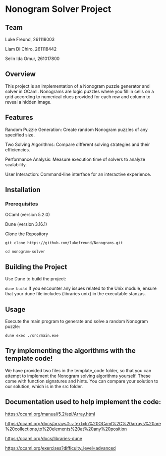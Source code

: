 # Nonogram Solver Project

## Team
Luke Freund, 261118003

Liam Di Chiro, 261118442

Selin Ida Omur, 261017800


## Overview

This project is an implementation of a Nonogram puzzle generator and solver in OCaml. Nonograms are logic puzzles where you fill in cells on a grid according to numerical clues provided for each row and column to reveal a hidden image.

## Features
Random Puzzle Generation: Create random Nonogram puzzles of any specified size.

Two Solving Algorithms: Compare different solving strategies and their efficiencies.

Performance Analysis: Measure execution time of solvers to analyze scalability.

User Interaction: Command-line interface for an interactive experience.

## Installation
### Prerequisites
OCaml (version 5.2.0)

Dune (version 3.16.1)

Clone the Repository

`git clone https://github.com/lukefreund/Nonograms.git`

`cd nonogram-solver`

## Building the Project

Use Dune to build the project:

`dune build`
If you encounter any issues related to the Unix module, ensure that your dune file includes (libraries unix) in the executable stanzas.

## Usage

Execute the main program to generate and solve a random Nonogram puzzle:

`dune exec ./src/main.exe`

## Try implementing the algorithms with the template code!
We have provided two files in the template_code folder, so that you can attempt to implement the Nonogram solving algorithms yourself. These come with function signatures and hints. You can compare your solution to our solution, which is in the src folder.

## Documentation used to help implement the code:

https://ocaml.org/manual/5.2/api/Array.html 

https://ocaml.org/docs/arrays#:~:text=In%20OCaml%2C%20arrays%20are%20collections,to%20elements%20at%20any%20position 

https://ocaml.org/docs/libraries-dune

https://ocaml.org/exercises?difficulty_level=advanced

